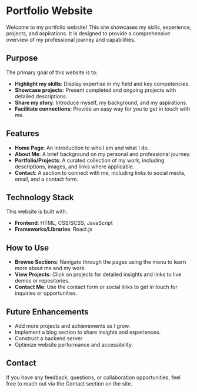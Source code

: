 # Portfolio Website
Welcome to my portfolio website! This site showcases my skills, experience, projects, and aspirations. It is designed to provide a comprehensive overview of my professional journey and capabilities.

## Purpose
The primary goal of this website is to:

- **Highlight my skills**: Display expertise in my field and key competencies.
- **Showcase projects**: Present completed and ongoing projects with detailed descriptions.
- **Share my story**: Introduce myself, my background, and my aspirations.
- **Facilitate connections**: Provide an easy way for you to get in touch with me.

## Features
- **Home Page**: An introduction to who I am and what I do.
- **About Me**: A brief background on my personal and professional journey.
- **Portfolio/Projects**: A curated collection of my work, including descriptions, images, and links where applicable.
- **Contact**: A section to connect with me, including links to social media, email, and a contact form.

## Technology Stack
This website is built with:

- **Frontend**: HTML, CSS/SCSS, JavaScript
- **Frameworks/Libraries**: React.js

## How to Use
- **Browse Sections**: Navigate through the pages using the menu to learn more about me and my work.
- **View Projects**: Click on projects for detailed insights and links to live demos or repositories.
- **Contact Me**: Use the contact form or social links to get in touch for inquiries or opportunities.

## Future Enhancements
- Add more projects and achievements as I grow.
- Implement a blog section to share insights and experiences.
- Construct a backend server
- Optimize website performance and accessibility.

## Contact
If you have any feedback, questions, or collaboration opportunities, feel free to reach out via the Contact section on the site.
